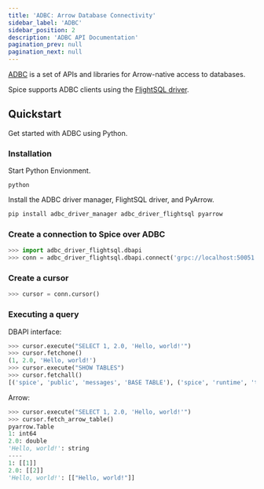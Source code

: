 ```yaml
---
title: 'ADBC: Arrow Database Connectivity'
sidebar_label: 'ADBC'
sidebar_position: 2
description: 'ADBC API Documentation'
pagination_prev: null
pagination_next: null
---
```


[ADBC](https://arrow.apache.org/adbc) is a set of APIs and libraries for Arrow-native access to databases.

Spice supports ADBC clients using the [FlightSQL driver](https://arrow.apache.org/adbc/current/driver/flight_sql.html).

## Quickstart

Get started with ADBC using Python.

### Installation

Start Python Envionment.

```shell
python
```

Install the ADBC driver manager, FlightSQL driver, and PyArrow.

```python
pip install adbc_driver_manager adbc_driver_flightsql pyarrow
```

### Create a connection to Spice over ADBC

```python
>>> import adbc_driver_flightsql.dbapi
>>> conn = adbc_driver_flightsql.dbapi.connect('grpc://localhost:50051')
```

### Create a cursor

```python
>>> cursor = conn.cursor()
```

### Executing a query

DBAPI interface:

```python
>>> cursor.execute("SELECT 1, 2.0, 'Hello, world!'")
>>> cursor.fetchone()
(1, 2.0, 'Hello, world!')
>>> cursor.execute("SHOW TABLES")
>>> cursor.fetchall()
[('spice', 'public', 'messages', 'BASE TABLE'), ('spice', 'runtime', 'task_history', 'BASE TABLE'), ('spice', 'information_schema', 'tables', 'VIEW'), ('spice', 'information_schema', 'views', 'VIEW'), ('spice', 'information_schema', 'columns', 'VIEW'), ('spice', 'information_schema', 'df_settings', 'VIEW'), ('spice', 'information_schema', 'schemata', 'VIEW')]
```

Arrow:

```python
>>> cursor.execute("SELECT 1, 2.0, 'Hello, world!'")
>>> cursor.fetch_arrow_table()
pyarrow.Table
1: int64
2.0: double
'Hello, world!': string
----
1: [[1]]
2.0: [[2]]
'Hello, world!': [["Hello, world!"]]
```
